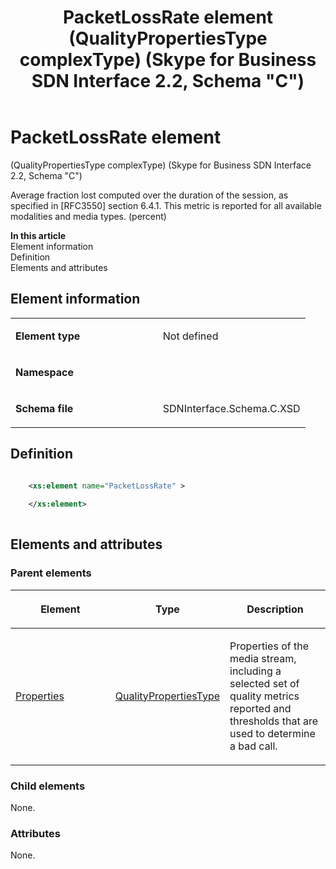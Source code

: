 ﻿---
title: PacketLossRate element (QualityPropertiesType complexType) (Skype for Business SDN Interface 2.2, Schema "C")
TOCTitle: PacketLossRate element
ms:assetid: 04e3662c-3ff1-0ddb-22e4-83f51a584faa
ms:mtpsurl: https://msdn.microsoft.com/en-us/library/Mt404807(v=office.16)
ms:contentKeyID: 68250718
ms.date: 08/24/2015
mtps_version: v=office.16
dev_langs:
- xml
---

# PacketLossRate element 

(QualityPropertiesType complexType) (Skype for Business SDN Interface 2.2, Schema \"C\")

Average fraction lost computed over the duration of the session, as specified in \[RFC3550\] section 6.4.1. This metric is reported for all available modalities and media types. (percent)

**In this article**  
Element information  
Definition  
Elements and attributes  

## Element information

<table>
<colgroup>
<col style="width: 50%" />
<col style="width: 50%" />
</colgroup>
<tbody>
<tr class="odd">
<td><p><strong>Element type</strong></p></td>
<td><p>Not defined</p></td>
</tr>
<tr class="even">
<td><p><strong>Namespace</strong></p></td>
<td><p></p></td>
</tr>
<tr class="odd">
<td><p><strong>Schema file</strong></p></td>
<td><p>SDNInterface.Schema.C.XSD</p></td>
</tr>
</tbody>
</table>


## Definition

``` xml

    <xs:element name="PacketLossRate" >
    
    </xs:element>
  
```

## Elements and attributes

### Parent elements

<table>
<colgroup>
<col style="width: 33%" />
<col style="width: 33%" />
<col style="width: 33%" />
</colgroup>
<thead>
<tr class="header">
<th><p>Element</p></th>
<th><p>Type</p></th>
<th><p>Description</p></th>
</tr>
</thead>
<tbody>
<tr class="odd">
<td><p><a href="properties-element-qualitytype-complextype-skype-for-business-sdn-interface-2-2-schema-c.md">Properties</a></p></td>
<td><p><a href="qualitypropertiestype-complextype-skype-for-business-sdn-interface-2-2-schema-c.md">QualityPropertiesType</a></p></td>
<td><p>Properties of the media stream, including a selected set of quality metrics reported and thresholds that are used to determine a bad call.</p></td>
</tr>
</tbody>
</table>


### Child elements

None.

### Attributes

None.

